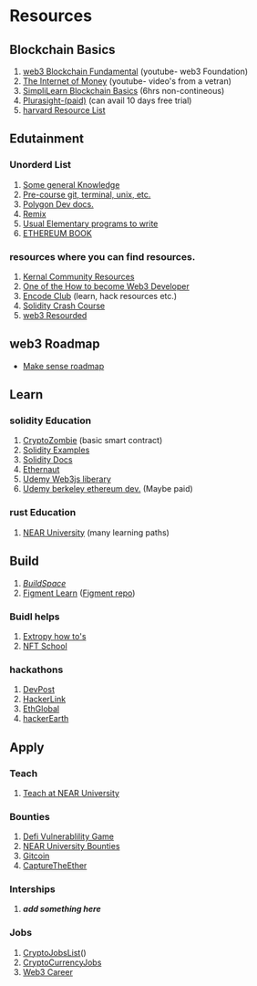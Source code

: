 # Resources
## Blockchain Basics
1. [web3 Blockchain Fundamental](https://www.youtube.com/playlist?list=PLxVihxZC42nF_MCN9PTvZMIifRjx9cZ2J/ "web3 title") (youtube- web3 Foundation)
2. [The Internet of Money](https://www.youtube.com/watch?v=rc744Z9IjhY&list=PLPQwGV1aLnTvckLyD3vGEuDHSFRzPt4kP) (youtube- video's from a vetran)
3. [SimpliLearn Blockchain Basics](https://www.simplilearn.com/learn-blockchain-basics-skillup) (6hrs non-contineous)
4. [Plurasight-(paid)](https://www.pluralsight.com/courses/blockchain-principles-practices) (can avail 10 days free trial)
5. [harvard Resource List](http://tech.seas.harvard.edu/free-blockchain)

## Edutainment
### Unorderd List
1. [Some general Knowledge](https://kernel.community/en/learn/)
2. [Pre-course git, terminal, unix, etc.](https://courses.consensys.net/courses/bootcamp-basic-training)
3. [Polygon Dev docs.](https://docs.polygon.technology/)
4. [Remix](https://remix.ethereum.org/#optimize=false&runs=200&evmVersion=null&version=soljson-v0.6.5+commit.f956cc89.js)
5. [Usual Elementary programs to write](https://adriann.github.io/programming_problems.html)
6. [ETHEREUM BOOK](https://github.com/ethereumbook/ethereumbook)
### resources where you can find resources. 
1. [Kernal Community Resources](https://kernel.community/en/resources/)
2. [One of the How to become Web3 Developer](https://docs.google.com/document/d/1wbkE6s6CwnE4vbQTEwa9MrUqG6lKRGTrmjC9qzgyhAM/edit#)
3. [Encode Club](https://www.encode.club/) (learn, hack resources etc.)
4. [Solidity Crash Course](https://www.notion.so/Solidity-Crash-Course-Curriculum-7f61f269f1d54be5b6f92bd881fc4d74)
5. [web3 Resourded](https://www.useweb3.xyz/)

## web3 Roadmap
* [Make sense roadmap](https://vitto.cc/web3-and-solidity-smart-contracts-development-roadmap/#d12f)
## Learn
### solidity Education
1. [CryptoZombie](https://cryptozombies.io/en/course) (basic smart contract)
2. [Solidity Examples](https://solidity-by-example.org/)
3. [Solidity Docs](https://docs.soliditylang.org/en/latest/introduction-to-smart-contracts.html)
4. [Ethernaut](https://ethernaut.openzeppelin.com/)
5. [Udemy Web3js liberary](https://www.udemy.com/course/ethereum-web3js/learn/lecture/11700092?start=0#overview)
6. [Udemy berkeley ethereum dev.](https://www.udemy.com/course/ethereum-development-course-blockchain-at-berkeley/learn/lecture/8585452?start=15#overview) (Maybe paid)
### rust Education 
1. [NEAR University](https://www.near.university/) (many learning paths)




## Build 
1. [*BuildSpace*](https://buildspace.so/solidity)
2. [Figment Learn](https://learn.figment.io/) ([Figment repo](https://github.com/figment-networks/learn-web3-dapp))
### Buidl helps
1. [Extropy how to's](http://extropy.foundation/index.html)
2. [NFT School](https://nftschool.dev/)



### hackathons
1. [DevPost](https://devpost.com/hackathons?themes[]=Blockchain)
2. [HackerLink](https://hackerlink.io/buidl)
3. [EthGlobal](https://ethglobal.com/)
4. [hackerEarth](https://www.hackerearth.com/challenges/hackathon/)

## Apply
### Teach
1. [Teach at NEAR University](https://www.near.university/teach)

### Bounties 
1. [Defi Vulnerablility Game](https://www.damnvulnerabledefi.xyz/)
2. [NEAR University Bounties](https://near.org/bounties)
3. [Gitcoin](https://gitcoin.co/explorer?experience_level=beginner&network=mainnet&applicants=ALL&order_by=-web3_created)
4. [CaptureTheEther](https://capturetheether.com/challenges/warmup/deploy/)


### Interships
1. ***add something here***

### Jobs
1. [CryptoJobsList](https://cryptojobslist.com/)()
2. [CryptoCurrencyJobs](https://cryptocurrencyjobs.co/engineering/?query=solidity)
3. [Web3 Career](https://web3.career/)
